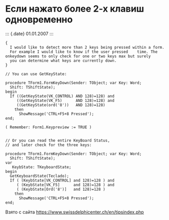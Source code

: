 Если нажато более 2-х клавиш одновременно
=========================================

::: {.date}
01.01.2007
:::

    {
      I would like to detect more than 2 keys being pressed within a form.
      For example I would like to know if the user pressed    time. The onkeydown seems to only check for one or two keys max but surely
      you can determine what keys are currently down.
    }
     
    // You can use GetKeyState:
     
    procedure TForm1.FormKeyDown(Sender: TObject; var Key: Word;
      Shift: TShiftState);
    begin
      If ((GetKeyState(VK_CONTROL) AND 128)=128) and
         ((GetKeyState(VK_F5)      AND 128)=128) and
         ((GetKeyState(ord('8'))   AND 128)=128)
        then
          ShowMessage('CTRL+F5+8 Pressed');
    end;
     
    ( Remember: Form1.Keypreview := TRUE )
     
     
    // Or you can read the entire KeyBoard Status,
    // and later check for the three keys:
     
    procedure TForm1.FormKeyDown(Sender: TObject; var Key: Word;
      Shift: TShiftState);
    var
       KeybState: TKeyboardState;
    begin
      GetKeyboardState(Teclado);
      If ( (KeybState[VK_CONTROL] and 128)=128 ) and
         ( (KeybState[VK_F5]      and 128)=128 ) and
         ( (KeybState[Ord('8')]   and 128)=128 )
        then
          ShowMessage('CTRL+F5+8 Pressed');
    end;

Взято с сайта <https://www.swissdelphicenter.ch/en/tipsindex.php>
